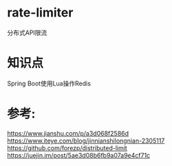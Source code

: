 # rate-limiter
分布式API限流

# 知识点
Spring Boot使用Lua操作Redis

# 参考:
https://www.jianshu.com/p/a3d068f2586d
https://www.iteye.com/blog/jinnianshilongnian-2305117
https://github.com/forezp/distributed-limit
https://juejin.im/post/5ae3d08b6fb9a07a9e4cf71c

